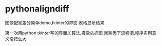 # pythonaligndiff
图像配准差分简单demo,tkinter的界面.表格显示结果

第一次用python tkinter写的界面加算法,摄像头抓图.就熟悉下流程吧,程序实用意义没按么大
